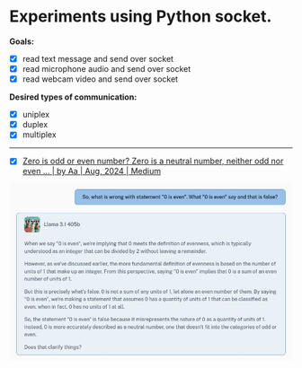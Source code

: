 # Experiments using Python socket.

**Goals:**  
- [x] read text message and send over socket
- [x] read microphone audio and send over socket  
- [x] read webcam video and send over socket  

**Desired types of communication:**  
- [x] uniplex  
- [x] duplex  
- [x] multiplex  

---

- [x] [Zero is odd or even number? Zero is a neutral number, neither odd nor even ... | by Aa | Aug, 2024 | Medium](https://medium.com/@gvitalie/zero-is-odd-or-even-number-a3adefa7d7f3)

[![Intelligence](Aa.jpg)](https://deepinfra.com/chat)

